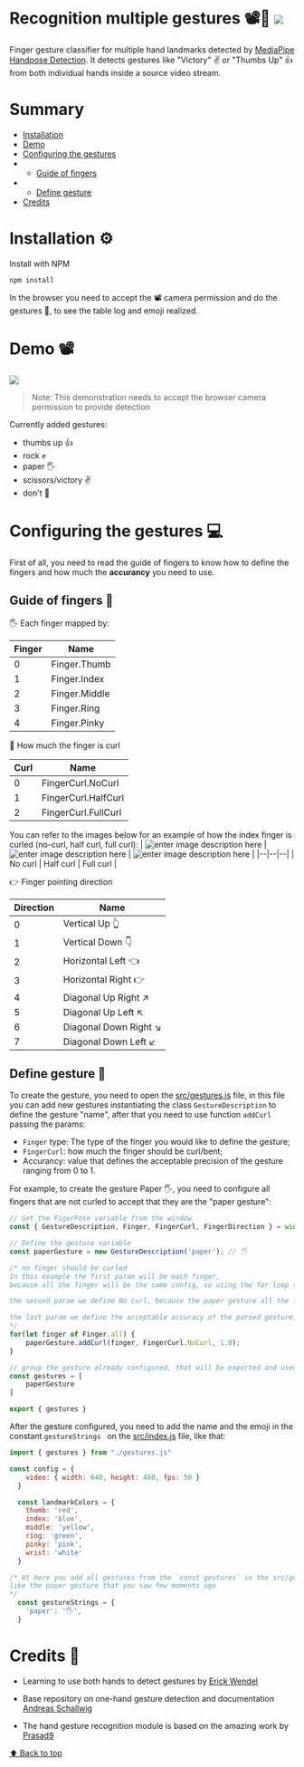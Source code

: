 # Recognition multiple gestures 📽️🤷 [![](https://img.shields.io/badge/TensorFlow-FF6F00?style=for-the-badge&logo=tensorflow&logoColor=white)](https://github.com/tensorflow/tfjs-models/tree/master/hand-pose-detection) <br id="top">

Finger gesture classifier for multiple hand landmarks detected by <a href="https://github.com/tensorflow/tfjs-models/tree/master/hand-pose-detection">MediaPipe Handpose Detection</a>. It detects gestures like "Victory" ✌️ or "Thumbs Up" 👍 from both individual hands inside a source video stream.

# Summary 
- [Installation](#installation)
- [Demo](#demo)
- [Configuring the gestures](#config)
- - [Guide of fingers](#guide)
- - [Define gesture](#define)
- [Credits](#credits)

# Installation ⚙️ <a name="installation"></a>

Install with NPM
```console
npm install
```

In the browser you need to accept the 📽️ camera permission and do the gestures 🤷, to see the table log and emoji realized.

# Demo 📽️ <a name="demo"></a>

[![](https://img.shields.io/badge/GitHub%20Page-100000?style=for-the-badge&logo=github&logoColor=white)](https://jonathan-assis.github.io/recognizing-multiple-gestures-AI/)
> Note: This demonstration needs to accept the browser camera permission to provide detection

Currently added gestures:
- thumbs up 👍
- rock ✊️
- paper 🖐
- scissors/victory ✌️
- don't 🙅

# Configuring the gestures 💻 <a name="config"></a> 

First of all, you need to read the guide of fingers to know how to define the fingers and how much the **accurancy** you need to use.

## Guide of fingers 📖 <a name="guide"></a>

🖐 Each finger mapped by:

| Finger | Name |
|--|--|
| 0 | Finger.Thumb |
| 1 | Finger.Index |
| 2 | Finger.Middle |
| 3 | Finger.Ring |
| 4 | Finger.Pinky |

🤌 How much the finger is curl

| Curl | Name |
|--|--|
| 0 | FingerCurl.NoCurl |
| 1 | FingerCurl.HalfCurl |
| 2 | FingerCurl.FullCurl |

You can refer to the images below for an example of how the index finger is curled (no-curl, half curl, full curl):
| ![enter image description here](https://github.com/andypotato/fingerpose/raw/master/assets/nocurl.jpg) | ![enter image description here](https://github.com/andypotato/fingerpose/raw/master/assets/halfcurl.jpg) | ![enter image description here](https://github.com/andypotato/fingerpose/raw/master/assets/fullcurl.jpg) |
|--|--|--|
| No curl | Half curl | Full curl |

👉 Finger pointing direction

| Direction | Name |
|--|--|
| 0 | Vertical Up 👆 |
| 1 | Vertical Down 👇|
| 2 | Horizontal Left 👈|
| 3 | Horizontal Right 👉 |
| 4 | Diagonal Up Right ↗️ |
| 5 | Diagonal Up Left ↖️ |
| 6 | Diagonal Down Right ↘️ |
| 7 | Diagonal Down Left ↙️ |

## Define gesture 👋 <a name="define"></a>

To create the gesture, you need to open the <a href="src/gestures.js">src/gestures.js</a> file, in this file you can add new gestures instantiating the class `GestureDescription` to define the gesture "name", after that you need to use function `addCurl` passing the params:
- `Finger` type: The type of the finger you would like to define the gesture;
- `FingerCurl`: how much the finger should be curl/bent;
- Accurancy: value that defines the acceptable precision of the gesture ranging from 0 to 1.

For example, to create the gesture Paper 🖐, you need to configure all fingers that are not curled to accept that they are the "paper gesture":
```javascript
// Get the FigerPose variable from the window
const { GestureDescription, Finger, FingerCurl, FingerDirection } = window.fp;

// Define the gesture variable
const paperGesture = new GestureDescription('paper'); // 🖐

/* no finger should be curled
In this example the first param will be each finger, 
because all the finger will be the same config, so using the for loop to pass each finger the same config.

the second param we define No curl, because the paper gesture all the finger will be no curl to accept

the last param we define the acceptable accuracy of the parsed gesture, in this case we define 100%(1.0) of accuracy each finger will not be curled to accept
*/
for(let finger of Finger.all) {
    paperGesture.addCurl(finger, FingerCurl.NoCurl, 1.0);
}

// group the gesture already configured, that will be exported and used
const gestures = [
    paperGesture
]

export { gestures }
```

After the gesture configured, you need to add the name and the emoji in the constant `gestureStrings ` on the <a href="src/index.js">src/index.js</a> file, like that:

```javascript
import { gestures } from "./gestures.js"

const config = {
    video: { width: 640, height: 480, fps: 50 }
  }

  const landmarkColors = {
    thumb: 'red',
    index: 'blue',
    middle: 'yellow',
    ring: 'green',
    pinky: 'pink',
    wrist: 'white'
  }

/* At here you add all gestures from the `const gestures` in the src/gestures.js file
like the paper gesture that you saw few moments ago
*/
  const gestureStrings = {
    'paper': '🖐',
  }
```

# Credits 🥇 <a name="credits"></a>


- Learning to use both hands to detect gestures by [Erick Wendel](https://github.com/ErickWendel/live-recognizing-multiple-gestures-tensorflowjs)

- Base repository on one-hand gesture detection and documentation  [Andreas Schallwig](https://github.com/andypotato/fingerpose)
- The hand gesture recognition module is based on the amazing work by [Prasad9](https://github.com/Prasad9/Classify-HandGesturePose)

[⬆ Back to top](#top)